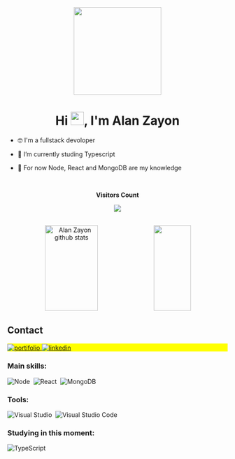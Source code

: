 <div align="center">
<img  height="200cm" src="https://raw.githubusercontent.com/gist/AlanZayon/2fef7142b7645eceb5ab8ba0bc02dccb/raw/6bf355592f5e463effd822413a7ca6185e4594fa/githuncard.svg"/>
  </div>
  
  <h1 align="center">Hi <img src="https://raw.githubusercontent.com/kaueMarques/kaueMarques/master/hi.gif" height="30px">, I'm Alan Zayon</h1>
  
  
- 🤓 I'm a fullstack devoloper

- 🔭 I’m currently studing Typescript

- 🤗 For now Node, React and MongoDB are my knowledge

<div align="center">
<br><p align="centre"><b>Visitors Count</b></p>  
<p align="center"><img align="center" src="https://profile-counter.glitch.me/{AlanZayon}/count.svg" /></p> 
<br></div>

<div align="center">  
  <img width="49%" height="195px" src="https://github-readme-stats.vercel.app/api?username=AlanZayon&show_icons=true&count_private=true&hide_border=true&title_color=00bfbf&icon_color=00bfbf&text_color=c9d1d9&bg_color=0d1117" alt="Alan Zayon github stats" /> 
  <img width="41%" height="195px" src="https://github-readme-stats.vercel.app/api/top-langs/?username=AlanZayon&layout=compact&hide_border=true&title_color=00bfbf&text_color=00bfbf&bg_color=0d1117" />
</div>



## Contact

<p align="left" style="background:yellow">
<a href="https://alanzayon.github.io/Portifolio/" target="_blank">
  <img align="center" src="https://img.shields.io/badge/-Portifolio-05122A?style=flat&logo=github&logoColor=white" alt="portifolio"/>  
</a>
<a href="https://www.linkedin.com/in/alan-zayon-247838257/" target="_blank">
  <img align="center" src="https://img.shields.io/badge/-LinkedIn-05122A?style=flat&logo=linkedin&logoColor=white" alt="linkedin"/>
</a>
</p>

### Main skills:
![Node](https://img.shields.io/badge/-Node.js-0D1117?style=for-the-badge&logo=node.js&logoColor=339933&labelColor=0D1117)&nbsp;
![React](https://img.shields.io/badge/-React-0D1117?style=for-the-badge&logo=react&logoColor=61DAFB&labelColor=0D1117)&nbsp;
![MongoDB](https://img.shields.io/badge/-MongoDB-0D1117?style=for-the-badge&logo=mongodb&logoColor=47A248&labelColor=0D1117)&nbsp;
 
### Tools:
![Visual Studio](https://img.shields.io/badge/-Visual%20Studio-0D1117?style=for-the-badge&logo=visual-studio&logoColor=C8A2C8&labelColor=0D1117)&nbsp;
![Visual Studio Code](https://img.shields.io/badge/-Visual%20Studio%20Code-0D1117?style=for-the-badge&logo=visual-studio-code&logoColor=0D1117&labelColor=0D1117)&nbsp;
  
### Studying in this moment:
![TypeScript](https://img.shields.io/badge/-TypeScript-0D1117?style=for-the-badge&logo=typescript&logoColor=3178C6&labelColor=0D1117&textColor=0D1117)&nbsp;


<!--
**AlanZayon/AlanZayon** is a ✨ _special_ ✨ repository because its `README.md` (this file) appears on your GitHub profile.

Here are some ideas to get you started:

- 🔭 I’m currently working on ...
- 🌱 I’m currently learning ...
- 👯 I’m looking to collaborate on ...
- 🤔 I’m looking for help with ...
- 💬 Ask me about ...
- 📫 How to reach me: ...
- 😄 Pronouns: ...
- ⚡ Fun fact: ...
-->
